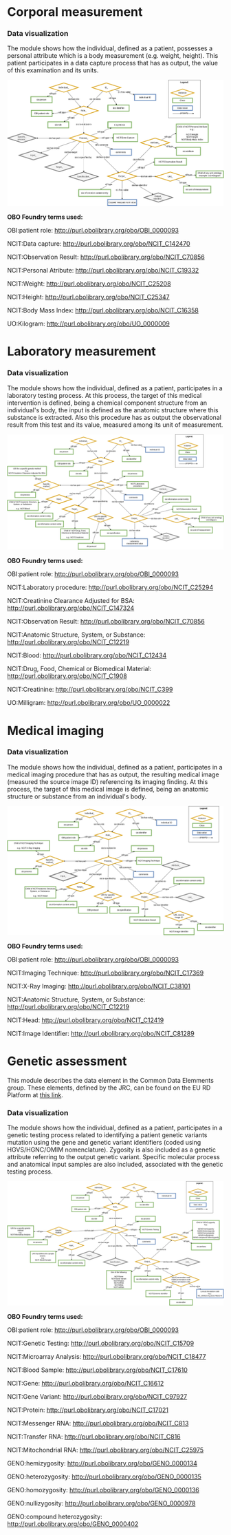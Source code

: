 # Corporal measurement

### Data visualization

The module shows how the individual, defined as a patient, possesses a personal attribute which is a body measurement (e.g. weight, height). This patient participates in a data capture process that has as output, the value of this examination and its units.

<p align="center">
    <a href="https://raw.githubusercontent.com/CARE-SM/CARE-Semantic-Model/main/images/CARE-SM-Body_measurement.png" target="_blank">
        <img src="https://raw.githubusercontent.com/CARE-SM/CARE-Semantic-Model/main/images/CARE-SM-Body_measurement.png">
    </a>
</p>


**OBO Foundry terms used:**

OBI:patient role: http://purl.obolibrary.org/obo/OBI_0000093

NCIT:Data capture: http://purl.obolibrary.org/obo/NCIT_C142470

NCIT:Observation Result: http://purl.obolibrary.org/obo/NCIT_C70856

NCIT:Personal Atribute: http://purl.obolibrary.org/obo/NCIT_C19332

NCIT:Weight: http://purl.obolibrary.org/obo/NCIT_C25208

NCIT:Height: http://purl.obolibrary.org/obo/NCIT_C25347

NCIT:Body Mass Index: http://purl.obolibrary.org/obo/NCIT_C16358

UO:Kilogram: http://purl.obolibrary.org/obo/UO_0000009


# Laboratory measurement

### Data visualization

The module shows how the individual, defined as a patient, participates in a laboratory testing process. At this process, the target of this medical intervention is defined, being a chemical component structure from an individual's body, the input is defined as the anatomic structure where this substance is extracted. Also this procedure has as output the observational result from this test and its value, measured among its unit of measurement.

<p align="center">
    <a href="https://raw.githubusercontent.com/CARE-SM/CARE-Semantic-Model/main/images/CARE-SM-Laboratory.png" target="_blank">
        <img src="https://raw.githubusercontent.com/CARE-SM/CARE-Semantic-Model/main/images/CARE-SM-Laboratory.png">
    </a>
</p>


**OBO Foundry terms used:**

OBI:patient role: http://purl.obolibrary.org/obo/OBI_0000093

NCIT:Laboratory procedure: http://purl.obolibrary.org/obo/NCIT_C25294

NCIT:Creatinine Clearance Adjusted for BSA: http://purl.obolibrary.org/obo/NCIT_C147324

NCIT:Observation Result: http://purl.obolibrary.org/obo/NCIT_C70856

NCIT:Anatomic Structure, System, or Substance: http://purl.obolibrary.org/obo/NCIT_C12219

NCIT:Blood: http://purl.obolibrary.org/obo/NCIT_C12434

NCIT:Drug, Food, Chemical or Biomedical Material: http://purl.obolibrary.org/obo/NCIT_C1908

NCIT:Creatinine: http://purl.obolibrary.org/obo/NCIT_C399

UO:Milligram: http://purl.obolibrary.org/obo/UO_0000022


# Medical imaging

### Data visualization

The module shows how the individual, defined as a patient, participates in a medical imaging procedure that has as output, the resulting medical image (measured the source image ID) referencing its imaging finding. At this process, the target of this medical image is defined, being an anatomic structure or substance from an individual's body.

<p align="center">
    <a href="https://raw.githubusercontent.com/CARE-SM/CARE-Semantic-Model/main/images/CARE-SM-Imaging.png" target="_blank">
        <img src="https://raw.githubusercontent.com/CARE-SM/CARE-Semantic-Model/main/images/CARE-SM-Imaging.png">
    </a>
</p>


**OBO Foundry terms used:**

OBI:patient role: http://purl.obolibrary.org/obo/OBI_0000093

NCIT:Imaging Technique: http://purl.obolibrary.org/obo/NCIT_C17369

NCIT:X-Ray Imaging: http://purl.obolibrary.org/obo/NCIT_C38101

NCIT:Anatomic Structure, System, or Substance: http://purl.obolibrary.org/obo/NCIT_C12219

NCIT:Head: http://purl.obolibrary.org/obo/NCIT_C12419

NCIT:Image Identifier: http://purl.obolibrary.org/obo/NCIT_C81289


# Genetic assessment

This module describes the data element in the Common Data Elemments group. These elements, defined by the JRC, can be found on the EU RD Platform at [this link](https://eu-rd-platform.jrc.ec.europa.eu/sites/default/files/CDS/EU_RD_Platform_CDS_Final.pdf).

### Data visualization

The module shows how the individual, defined as a patient, participates in a genetic testing process related to identifying a patient genetic variants mutation using the gene and genetic variant identifiers (coded using HGVS/HGNC/OMIM nomenclature). Zygosity is also included as a genetic attribute referring to the output genetic variant. Specific molecular process and anatomical input samples are also included, associated with the genetic testing process.

<p align="center">
    <a href="https://raw.githubusercontent.com/CARE-SM/CARE-Semantic-Model/main/images/CARE-SM-Genotype.png" target="_blank">
        <img src="https://raw.githubusercontent.com/CARE-SM/CARE-Semantic-Model/main/images/CARE-SM-Genotype.png">
    </a>
</p>

**OBO Foundry terms used:**

OBI:patient role: http://purl.obolibrary.org/obo/OBI_0000093

NCIT:Genetic Testing: http://purl.obolibrary.org/obo/NCIT_C15709

NCIT:Microarray Analysis: http://purl.obolibrary.org/obo/NCIT_C18477

NCIT:Blood Sample: http://purl.obolibrary.org/obo/NCIT_C17610 

NCIT:Gene: http://purl.obolibrary.org/obo/NCIT_C16612

NCIT:Gene Variant: http://purl.obolibrary.org/obo/NCIT_C97927

NCIT:Protein: http://purl.obolibrary.org/obo/NCIT_C17021

NCIT:Messenger RNA: http://purl.obolibrary.org/obo/NCIT_C813

NCIT:Transfer RNA: http://purl.obolibrary.org/obo/NCIT_C816

NCIT:Mitochondrial RNA: http://purl.obolibrary.org/obo/NCIT_C25975

GENO:hemizygosity: http://purl.obolibrary.org/obo/GENO_0000134

GENO:heterozygosity: http://purl.obolibrary.org/obo/GENO_0000135

GENO:homozygosity: http://purl.obolibrary.org/obo/GENO_0000136

GENO:nullizygosity: http://purl.obolibrary.org/obo/GENO_0000978

GENO:compound heterozygosity: http://purl.obolibrary.org/obo/GENO_0000402